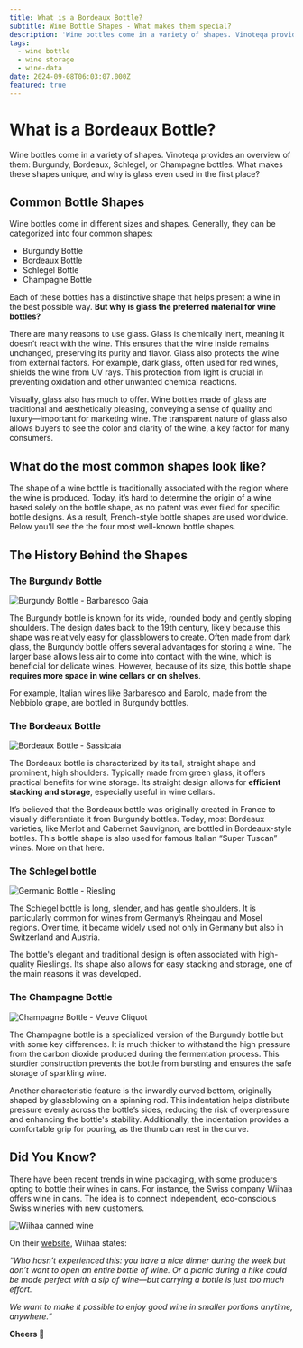 ```yaml
---
title: What is a Bordeaux Bottle?
subtitle: Wine Bottle Shapes - What makes them special?
description: 'Wine bottles come in a variety of shapes. Vinoteqa provides an overview of them: Burgundy, Bordeaux, Schlegel, or Champagne bottles. What makes these shapes unique, and why is glass even used in the first place?'
tags:
  - wine bottle
  - wine storage
  - wine-data
date: 2024-09-08T06:03:07.000Z
featured: true
---
```


# What is a Bordeaux Bottle?

Wine bottles come in a variety of shapes. Vinoteqa provides an overview of them: Burgundy, Bordeaux, Schlegel, or Champagne bottles. What makes these shapes unique, and why is glass even used in the first place?

## Common Bottle Shapes

Wine bottles come in different sizes and shapes. Generally, they can be categorized into four common shapes:

- Burgundy Bottle
- Bordeaux Bottle
- Schlegel Bottle
- Champagne Bottle

Each of these bottles has a distinctive shape that helps present a wine in the best possible way. **But why is glass the preferred material for wine bottles?**

There are many reasons to use glass. Glass is chemically inert, meaning it doesn’t react with the wine. This ensures that the wine inside remains unchanged, preserving its purity and flavor. Glass also protects the wine from external factors. For example, dark glass, often used for red wines, shields the wine from UV rays. This protection from light is crucial in preventing oxidation and other unwanted chemical reactions.

Visually, glass also has much to offer. Wine bottles made of glass are traditional and aesthetically pleasing, conveying a sense of quality and luxury—important for marketing wine. The transparent nature of glass also allows buyers to see the color and clarity of the wine, a key factor for many consumers.

## What do the most common shapes look like?

The shape of a wine bottle is traditionally associated with the region where the wine is produced. Today, it’s hard to determine the origin of a wine based solely on the bottle shape, as no patent was ever filed for specific bottle designs. As a result, French-style bottle shapes are used worldwide. Below you’ll see the the four most well-known bottle shapes.

## The History Behind the Shapes

### **The Burgundy Bottle**

![Burgundy Bottle - Barbaresco Gaja](/imgs-blog/bottleshape-burgundy-169.png)

The Burgundy bottle is known for its wide, rounded body and gently sloping shoulders. The design dates back to the 19th century, likely because this shape was relatively easy for glassblowers to create. Often made from dark glass, the Burgundy bottle offers several advantages for storing a wine. The larger base allows less air to come into contact with the wine, which is beneficial for delicate wines. However, because of its size, this bottle shape **requires more space in wine cellars or on shelves**.

For example, Italian wines like Barbaresco and Barolo, made from the Nebbiolo grape, are bottled in Burgundy bottles.

### **The Bordeaux Bottle**

![Bordeaux Bottle - Sassicaia](/imgs-blog/bottleshape-bordeaux-169.png)

The Bordeaux bottle is characterized by its tall, straight shape and prominent, high shoulders. Typically made from green glass, it offers practical benefits for wine storage. Its straight design allows for **efficient stacking and storage**, especially useful in wine cellars.

It’s believed that the Bordeaux bottle was originally created in France to visually differentiate it from Burgundy bottles. Today, most Bordeaux varieties, like Merlot and Cabernet Sauvignon, are bottled in Bordeaux-style bottles. This bottle shape is also used for famous Italian “Super Tuscan” wines. More on that here.

### **The Schlegel bottle**

![Germanic Bottle - Riesling](/imgs-blog/bottleshape-schlegel-169.png)

The Schlegel bottle is long, slender, and has gentle shoulders. It is particularly common for wines from Germany’s Rheingau and Mosel regions. Over time, it became widely used not only in Germany but also in Switzerland and Austria. 

The bottle's elegant and traditional design is often associated with high-quality Rieslings. Its shape also allows for easy stacking and storage, one of the main reasons it was developed.

### **The Champagne Bottle**

![Champagne Bottle - Veuve Cliquot](/imgs-blog/bottleshape-champagne-169.png)

The Champagne bottle is a specialized version of the Burgundy bottle but with some key differences. It is much thicker to withstand the high pressure from the carbon dioxide produced during the fermentation process. This sturdier construction prevents the bottle from bursting and ensures the safe storage of sparkling wine.

Another characteristic feature is the inwardly curved bottom, originally shaped by glassblowing on a spinning rod. This indentation helps distribute pressure evenly across the bottle’s sides, reducing the risk of overpressure and enhancing the bottle's stability. Additionally, the indentation provides a comfortable grip for pouring, as the thumb can rest in the curve.

## Did You Know?

There have been recent trends in wine packaging, with some producers opting to bottle their wines in cans. For instance, the Swiss company Wiihaa offers wine in cans. The idea is to connect independent, eco-conscious Swiss wineries with new customers.

![Wiihaa canned wine](/imgs-blog/common-bottle-shapes.png)

On their [website](https://wiihaa.ch/), Wiihaa states:

_“Who hasn’t experienced this: you have a nice dinner during the week but don’t want to open an entire bottle of wine. Or a picnic during a hike could be made perfect with a sip of wine—but carrying a bottle is just too much effort._ 

_We want to make it possible to enjoy good wine in smaller portions anytime, anywhere.”_

**Cheers 🍷**
